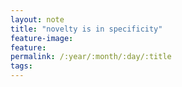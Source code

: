 ```yaml
---
layout: note
title: "novelty is in specificity"
feature-image:
feature:
permalink: /:year/:month/:day/:title
tags: 
---
```


